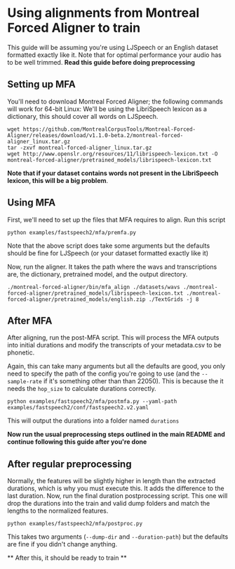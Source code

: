 # Using alignments from Montreal Forced Aligner to train
This guide will be assuming you're using LJSpeech or an English dataset formatted exactly like it. Note that for optimal performance your audio has to be well trimmed.
**Read this guide before doing preprocessing**

## Setting up MFA
You'll need to download Montreal Forced Aligner; the following commands will work for 64-bit Linux:
We'll be using the LibriSpeech lexicon as a dictionary, this should cover all words on LJSpeech.
```
wget https://github.com/MontrealCorpusTools/Montreal-Forced-Aligner/releases/download/v1.1.0-beta.2/montreal-forced-aligner_linux.tar.gz
tar -zxvf montreal-forced-aligner_linux.tar.gz
wget http://www.openslr.org/resources/11/librispeech-lexicon.txt -O montreal-forced-aligner/pretrained_models/librispeech-lexicon.txt
```
**Note that if your dataset contains words not present in the LibriSpeech lexicon, this will be a big problem**. 

## Using MFA

First, we'll need to set up the files that MFA requires to align. Run this script

```
python examples/fastspeech2/mfa/premfa.py
```
Note that the above script does take some arguments but the defaults should be fine for LJSpeech (or your dataset formatted exactly like it)

Now, run the aligner. It takes the path where the wavs and transcriptions are, the dictionary, pretrained model, and the output directory.

```
./montreal-forced-aligner/bin/mfa_align ./datasets/wavs ./montreal-forced-aligner/pretrained_models/librispeech-lexicon.txt ./montreal-forced-aligner/pretrained_models/english.zip ./TextGrids -j 8
```

## After MFA

After aligning, run the post-MFA script. This will process the MFA outputs into initial durations and modify the transcripts of your metadata.csv to be phonetic.

Again, this can take many arguments but all the defaults are good, you only need to specify the path of the config you're going to use (and the `--sample-rate` if it's something other than than 22050).
This is because the it needs the `hop_size` to calculate durations correctly.

```
python examples/fastspeech2/mfa/postmfa.py --yaml-path examples/fastspeech2/conf/fastspeech2.v2.yaml
```
This will output the durations into a folder named `durations`

**Now run the usual preprocessing steps outlined in the main README and continue following this guide after you're done**

## After regular preprocessing

Normally, the features will be slightly higher in length than the extracted durations, which is why you must execute this. It adds the difference to the last duration.
Now, run the final duration postprocessing script. This one will drop the durations into the train and valid dump folders and match the lengths to the normalized features.

```
python examples/fastspeech2/mfa/postproc.py
```
This takes two arguments (`--dump-dir` and `--duration-path`) but the defaults are fine if you didn't change anything.

** After this, it should be ready to train **


